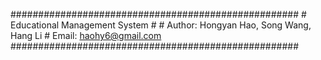 
####################################################
\#        Educational Management System
\#
\# Author: Hongyan Hao, Song Wang, Hang Li 
\# Email: haohy6@gmail.com
####################################################

